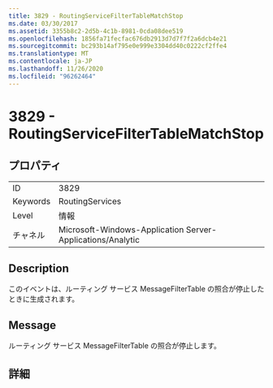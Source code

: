 ```yaml
---
title: 3829 - RoutingServiceFilterTableMatchStop
ms.date: 03/30/2017
ms.assetid: 3355b8c2-2d5b-4c1b-8981-0cda08dee519
ms.openlocfilehash: 1856fa71fecfac676db2913d7d7f7f2a6dcb4e21
ms.sourcegitcommit: bc293b14af795e0e999e3304dd40c0222cf2ffe4
ms.translationtype: MT
ms.contentlocale: ja-JP
ms.lasthandoff: 11/26/2020
ms.locfileid: "96262464"
---
```

# <a name="3829---routingservicefiltertablematchstop"></a>3829 - RoutingServiceFilterTableMatchStop

## <a name="properties"></a>プロパティ  
  
|||  
|-|-|  
|ID|3829|  
|Keywords|RoutingServices|  
|Level|情報|  
|チャネル|Microsoft-Windows-Application Server-Applications/Analytic|  
  
## <a name="description"></a>Description  

 このイベントは、ルーティング サービス MessageFilterTable の照合が停止したときに生成されます。  
  
## <a name="message"></a>Message  

 ルーティング サービス MessageFilterTable の照合が停止します。  
  
## <a name="details"></a>詳細
